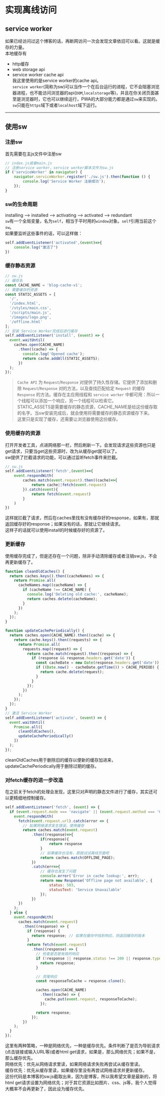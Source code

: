 # 实现离线访问
## service worker
如果已经访问过这个博客的话，再断网访问一次会发现文章依旧可以看。这就是缓存的力量。    
本地缓存有
- http缓存
- web storage api
- service worker cache api      
我这里使用的是service worker的cache api。      
`service worker`(简称为sw)可以当作一个在后台运行的进程，它不会阻塞浏览器进程，也不能访问浏览器的api(`DOM`,`localstorage`等)，并且在你关闭页面甚至是浏览器时，它也可以继续运行，PWA的大部分能力都是通过`sw`来实现的。    
`sw`只能在`https`域下或者`localhost`域下运行。         
***
## 使用sw
### 注册sw
首先需要在主js文件中注册sw
```javascript
// index.js或者main.js
// 注册service worker，service worker脚本文件为sw.js
if ('serviceWorker' in navigator) {
    navigator.serviceWorker.register('./sw.js').then(function () {
        console.log('Service Worker 注册成功');
    });
}
```
### sw的生命周期
installing --> installed --> activating --> activated --> redundant     
`sw`有一个全局变量，名为`self`，相当于平时用的`window`对象。`self`引用当前这个`sw`。    
如果要监听这些事件的话，可以这样做：
```javascript
self.addEventListener('activated',(event)=>{
    console.log("激活了")
})
```
### 缓存静态资源
```javascript
// sw.js
// 缓存名
const CACHE_NAME = 'blog-cache-v1';
// 需要缓存的资源
const STATIC_ASSETS = [
  '/',
  '/index.html',
  '/styles/main.css',
  '/scripts/main.js',
  '/images/logo.png',
  '/offline.html'
];
// 安装 Service Worker完成后进行缓存
self.addEventListener('install', (event) => {
  event.waitUntil(
    caches.open(CACHE_NAME)
      .then((cache) => {
        console.log('Opened cache');
        return cache.addAll(STATIC_ASSETS);
      })
  );
});
```
>`Cache API` 为 `Request`/`Response` 对提供了持久性存储。它提供了添加和删除 `Request`/`Response` 对的方法，以及查找匹配给定 `Request` 的缓存 `Response` 的方法。缓存在主应用线程和 `service worker` 中都可用：所以一个线程可以添加一个响应，另一个线程可以检索它。     
STATIC_ASSETS是需要缓存的静态资源，CACHE_NAME是给这份缓存取的名字。当sw安装完成后，就会使用将需要缓存的静态资源缓存下来。    
这里只是实现了缓存，还需要让浏览器使用这份缓存。    
### 使用缓存的资源
打开开发者工具，点进网络那一栏，然后刷新一下。会发现请求这些资源也只是get请求，只要当get这些资源时，改为从缓存get就可以了。   
sw提供了拦截请求的功能，可以通过监听fetch事件来拦截。   
```javascript
// sw.js
self.addEventListener('fetch',(event)=>{
    event.respondWith(
        caches.match(event.request).then((cache)=>{
            return cache||fetch(event.request)
        }).catch(event){
            return fetch(event.request)
        }
    )
})
```
这样就拦截了请求，然后在caches里找有没有缓存好的response，如果有，那就返回缓存好的response；如果没有的话，那就让它继续请求。   
这样子的话就可以使用install的时候缓存好的资源了。    
### 更新缓存
使用缓存完成了，但是还存在一个问题，除非手动清除缓存或者注销sw.js，不会再更新缓存了。
```javascript
function cleanOldCaches() {
  return caches.keys().then((cacheNames) => {
    return Promise.all(
      cacheNames.map((cacheName) => {
        if (cacheName !== CACHE_NAME) {
          console.log('Deleting old cache:', cacheName);
          return caches.delete(cacheName);
        }
      })
    );
  });
}

function updateCachePeriodically() {
  return caches.open(CACHE_NAME).then((cache) => {
    return cache.keys().then((requests) => {
      return Promise.all(
        requests.map((request) => {
          return cache.match(request).then((response) => {
            if (response && response.headers.get('date')) {
              const cacheDate = new Date(response.headers.get('date'));
              if ((Date.now() - cacheDate.getTime()) > CACHE_PERIOD) {
                return cache.delete(request);
              }
            }
          });
        })
      );
    });
  });
}
// 激活 Service Worker
self.addEventListener('activate', (event) => {
  event.waitUntil(
    Promise.all([
      cleanOldCaches(),
      updateCachePeriodically()
    ])
  );
});
```
cleanOldCaches用于删除旧的缓存以便新的缓存加进来，updateCachePeriodically用于删除过期的缓存。    
### 对fetch缓存的进一步改造
在之前关于fetch的处理会发现，这里只对声明的静态文件进行了缓存，其实还可以更精细地控制缓存。
```javascript
self.addEventListener('fetch', (event) => {
  if (event.request.mode === 'navigate' || (event.request.method === 'GET' && event.request.headers.get('accept').includes('text/html'))) {
    event.respondWith(
      fetch(event.request.url).catch(error => {
        // 如果网络请求发生错误，使用缓存
        return caches.match(event.request)
            .then((response)=>{
                if(response){
                    return response
                }
                // 如果缓存也没有，那就试试离线页面吧
                return caches.match(OFFLINE_PAGE);
            })
            .catch(err=>{
                // 缓存也发生了问题
                console.error('Error in cache lookup:', err);
                return new Response('Offline page not available', {
                    status: 503,
                    statusText: 'Service Unavailable'
                });
            })
      })
    );
  } else {
    event.respondWith(
      caches.match(event.request)
        .then((response) => {
          if (response) {
            return response; // 如果在缓存中找到响应，则返回缓存的版本
          }
          return fetch(event.request)
            .then((response) => {
              // 检查是否是有效的响应
              if (!response || response.status !== 200 || response.type !== 'basic') {
                return response;
              }

              // 克隆响应
              const responseToCache = response.clone();

              caches.open(CACHE_NAME)
                .then((cache) => {
                  cache.put(event.request, responseToCache);
                });

              return response;
            });
        })
    );
  }
});
```   
这里有两种策略，一种是网络优先，一种是缓存优先。条件判断了是否为导航请求(点击链接或输入URL等)或者html get请求，如果是，那么网络优先；如果不是，那么缓存优先。    
网络优先：优先从网络请求里读，如果网络请求失败再尝试从缓存里读。   
缓存优先：优先从缓存里读，如果缓存里没有再尝试网络请求并更新缓存。   
这份代码是本博客的sw.js截取出来，因为是博客，所以我希望文章是最新的，将html get请求设置为网络优先；对于其它资源比如图片、css、js等，我个人觉得大概率不会再更新了，因此设为缓存优先。    

